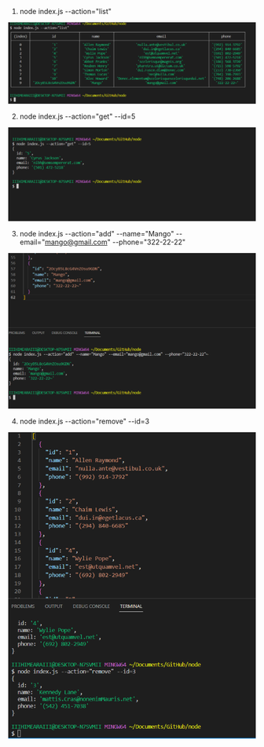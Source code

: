 1. node index.js --action="list"

![Screenshot](screens/list.PNG)

2. node index.js --action="get" --id=5

![Screenshot](screens/get.PNG)

3. node index.js --action="add" --name="Mango" --email="mango@gmail.com" --phone="322-22-22"

![Screenshot](screens/add.PNG)

4. node index.js --action="remove" --id=3

![Screenshot](screens/remove.PNG)

